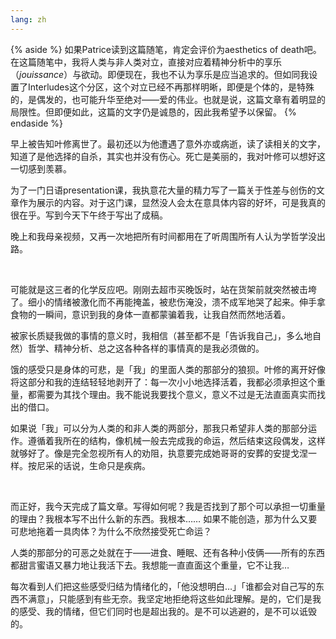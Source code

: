 ```yaml
---
lang: zh
---
```

{% aside %}
如果Patrice读到这篇随笔，肯定会评价为aesthetics of death吧。在这篇随笔中，我将人类与非人类对立，直接对应着精神分析中的享乐（_jouissance_）与欲动。即便现在，我也不认为享乐是应当追求的。但如同我设置了Interludes这个分区，这个对立已经不再那样明晰，即便是个体的，是特殊的，是偶发的，也可能升华至绝对——爱的伟业。也就是说，这篇文章有着明显的局限性。但即便如此，这篇的文字仍是诚恳的，因此我希望予以保留。
{% endaside %}

早上被告知叶修离世了。最初还以为他遭遇了意外亦或病逝，读了读相关的文字，知道了是他选择的自杀，其实也并没有伤心。死亡是美丽的，我对叶修可以想好这一切感到羡慕。

为了一门日语presentation课，我执意花大量的精力写了一篇关于性差与创伤的文章作为展示的内容。对于这门课，显然没人会太在意具体内容的好坏，可是我真的很在乎。写到今天下午终于写出了成稿。

晚上和我母亲视频，又再一次地把所有时间都用在了听周围所有人认为学哲学没出路。

<br>

可能就是这三者的化学反应吧。刚刚去超市买晚饭时，站在货架前就突然被击垮了。细小的情绪被激化而不再能掩盖，被悲伤淹没，溃不成军地哭了起来。伸手拿食物的一瞬间，意识到我的身体一直都蒙骗着我，让我自然而然地活着。

被家长质疑我做的事情的意义时，我相信（甚至都不是「告诉我自己」，多么地自然）哲学、精神分析、总之这各种各样的事情真的是我必须做的。

饿的感受只是身体的可悲，是「我」的里面人类的那部分的狼狈。叶修的离开好像将这部分和我的连结轻轻地剥开了：每一次小小地选择活着，我都必须承担这个重量，都需要为其找个理由。我不能说我要找个意义，意义不过是无法直面真实而找出的借口。

如果说「我」可以分为人类的和非人类的两部分，那我只希望非人类的那部分运作。遵循着我所在的结构，像机械一般去完成我的命运，然后结束这段偶发，这样就够好了。像是完全忽视所有人的劝阻，执意要完成她哥哥的安葬的安提戈涅一样。按尼采的话说，生命只是疾病。

<br>

而正好，我今天完成了篇文章。写得如何呢？我是否找到了那个可以承担一切重量的理由？我根本写不出什么新的东西。我根本…… 如果不能创造，那为什么又要可悲地拖着一具肉体？为什么不欣然接受死亡命运？

人类的那部分的可恶之处就在于——进食、睡眠、还有各种小伎俩⸺所有的东西都甜言蜜语又暴力地让我活下去。我想能一直直面这个重量，它不让我…

每次看到人们把这些感受归结为情绪化的，「他没想明白…」「谁都会对自己写的东西不满意」，只能感到有些无奈。我坚定地拒绝将这些如此理解。是的，它们是我的感受、我的情绪，但它们同时也是超出我的。是不可以逃避的，是不可以诋毁的。